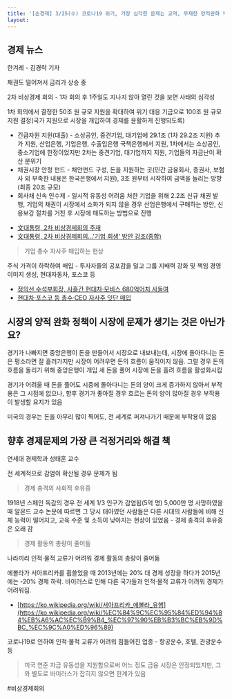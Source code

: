 ```yaml
---
title: '[손경제] 3/25(수) 코로나19 위기, 가장 심각한 문제는 교역, 무제한 양적완화 부작용은? 2차 비상경제회의(채권 스프레드, 채권시장 문제)'
layout: 
---
```


## 경제 뉴스

한겨레 - 김경락 기자

채권도 떨어져서 금리가 상승 중

2차 비상경제 회의 - 1차 회의 후 1주일도 지나지 않아 열린 것을 보면 사태의 심각성

1차 회의에서 결정한 50조 원 규모 지원을 확대하여 위기 대응 기금으로 100조 원 규모 지원 결정(국가 지원으로 시장을 개입하여 경제를 윤활하게 진행되도록)

- 긴급자원 지원(대출) - 소상공인, 중견기업, 대기업에 29.1조 (1차 29.2조 지원) 추가 지원, 산업은행, 기업은행, 수출입은행 국책은행에서 지원, 1차에서는 소상공인, 중소기업에 한정이었지만 2차는 중견기업, 대기업까지 지원, 기업들의 자금난이 확산 분위기
- 채권시장 안정 펀드 - 채안펀드 구성, 돈을 지원하는 곳(민간 금융회사, 증권사, 보험사 외 부족한 내용은 한국은행에서 지원), 3조 원부터 시작하여 금액을 늘리는 방향(최종 20조 규모)
- 회사채 신속 인수제 - 일시적 유동성 어려움 처한 기업을 위해 2.2조 신규 채권 발행, 기업의 채권이 시장에서 소화가 되지 않을 경우 산업은행에서 구매하는 방안, 신용보강 절차를 거친 후 시장에 매도하는 방법으로 진행

* [文대통령, 2차 비상경제회의 주재](http://www.sktimes.co.kr/etnews/?fn=v&no=294504&cid=21010300)
* [文대통령, 2차 비상경제회의…'기업 회생' 방안 강조(종합)](https://newsis.com/view/?id=NISX20200324_0000967736&cID=10301&pID=10300)

  
> 기업 총수 자사주 매입하는 현상

주식 가격이 하락하여 매입 - 투자자들의 공포감을 덜고 그룹 지배력 강화 및 책임 경영 이미지 생성, 현대자동차, 포스코 등

* [정의선 수석부회장, 사흘간 현대차·모비스 680억어치 사들여](https://newsis.com/view/?id=NISX20200325_0000970101&cID=13001&pID=13000)
* [현대차·포스코 등 총수·CEO 자사주 잇단 매입](http://news.kmib.co.kr/article/view.asp?arcid=0924129519&code=11151400&cp=du)


## 시장의 양적 완화 정책이 시장에 문제가 생기는 것은 아닌가요?

경기가 나빠지면 중앙은행이 돈을 만들어서 시장으로 내보내는데,
시장에 돌아다니는 돈은 평소라면 잘 흘러가지만 시장이 어려우면 돈의 흐름이 움직이지 않음.
그럴 경우 돈의 흐름을 돌리기 위해 중앙은행이 개입 새 돈을 풀어 시장에 돈을 흘려 흐름을 활성화시킴

경기가 어려울 때 돈을 풀어도 시중에 돌아다니는 돈의 양이 크게 증가하지 않아서 부작용은 그 시점에 없으나, 향후 경기가 좋아질 경우 흐르는 돈의 양이 많아질 경우 부작용이 발생할 요지가 있음

미국의 경우는 돈을 아무리 많이 찍어도, 전 세계로 퍼져나가기 때문에 부작용이 없음


## 향후 경제문제의 가장 큰 걱정거리와 해결 책

연세대 경제학과 성태훈 교수


전 세계적으로 감염이 확산될 경우 문제가 됨


> 경제 충격의 사회적 후유증

1918년 스페인 독감의 경우 전 세계 1/3 인구가 감염됨(5억 명) 5,000만 명 사망하였을 때 알몬드 교수 논문에 따르면 그 당시 태아였던 사람들은 다른 시대의 사람들에 비해 신체 능력이 떨어지고, 교육 수준 및 소득이 낮아지는 현상이 있었음 - 경제 충격의 후유증은 오래 감

> 경제 활동의 총량이 줄어듦

나라끼리 인적·물적 교류가 어려워 경제 활동의 총량이 줄어듦

에볼라가 서아프리카를 휩쓸었을 때 2013년에는 20% 대 경제 성장을 하다가 2015년에는 -20% 경제 하락. 바이러스로 인해 다른 국가들과 인적·물적 교류가 어려워 경제가 어려워짐.


* [https://ko.wikipedia.org/wiki/서아프리카_에볼라_유행](https://ko.wikipedia.org/wiki/%EC%84%9C%EC%95%84%ED%94%84%EB%A6%AC%EC%B9%B4_%EC%97%90%EB%B3%BC%EB%9D%BC_%EC%9C%A0%ED%96%89)

코로나19로 인하여 인적·물적 교류가 어려워 힘들어진 업종 - 항공운수, 호텔, 관광운수 등 


> 미국 연준 자금 유동성을 지원함으로써 어느 정도 금융 시장은 안정되었지만, 그와 별도로 바이러스가 잡히지 않으면 한계가 있음

#비상경제회의